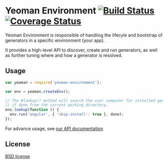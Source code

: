 # Yeoman Environment [![Build Status](https://secure.travis-ci.org/yeoman/generator.svg?branch=master)](http://travis-ci.org/yeoman/environment) [![Coverage Status](https://coveralls.io/repos/yeoman/environment/badge.png)](https://coveralls.io/r/yeoman/environment)

Yeoman Environment is responsible of handling the lifecyle and bootstrap of generators in a specific environment (your app).

It provides a high-level API to discover, create and run generators, as well as further tuning where and how a generator is resolved.

## Usage

```js
var yeoman = require('yeoman-environment');

var env = yeoman.createEnv();

// The #lookup() method will search the user computer for installed generators. The search
// if done from the current working directory.
env.lookup(function () {
  env.run('angular', { 'skip-install': true }, done);
});
```

For advance usage, see [our API documentation](http://yeoman.github.io/environment)

## License

[BSD license](http://opensource.org/licenses/bsd-license.php)
